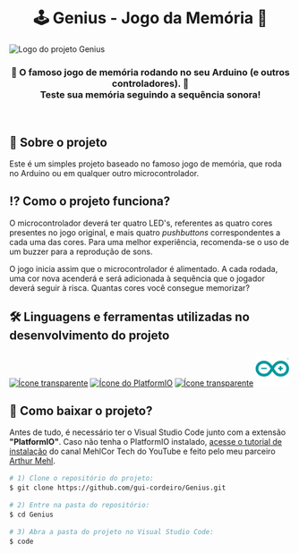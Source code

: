 

<h1 align="center">🕹️ Genius - Jogo da Memória 🧠</h1>
<img src="https://github.com/gui-cordeiro/Genius/assets/83349463/a500d03e-9269-4b86-a7f8-bfee74c54520" alt="Logo do projeto Genius"/>
<h3 align="center">🧩 O famoso jogo de memória rodando no seu Arduino (e outros controladores). 🧩<br> Teste sua memória seguindo a sequência sonora!</h3>
<br>

## 📕 Sobre o projeto
Este é um simples projeto baseado no famoso jogo de memória, que roda no Arduino ou em qualquer outro microcontrolador.

## ⁉️ Como o projeto funciona?
O microcontrolador deverá ter quatro LED's, referentes as quatro cores presentes no jogo original, e mais quatro *pushbuttons* correspondentes a cada uma das cores. Para uma melhor experiência, recomenda-se o uso de um buzzer para a reprodução de sons.

O jogo inicia assim que o microcontrolador é alimentado. A cada rodada, uma cor nova acenderá e será adicionada à sequência que o jogador deverá seguir à risca. Quantas cores você consegue memorizar?

## 🛠️ Linguagens e ferramentas utilizadas no desenvolvimento do projeto
<a href="#"><img alt="Ícone transparente" width="10em" height="20em" src="https://user-images.githubusercontent.com/83349463/151667763-eed1f9e2-ff23-462e-be41-a6046ad8434a.png"/></a>
<a href="https://platformio.org/"><img alt="Ícone do PlatformIO" width="60em" src="https://github.com/gui-cordeiro/ProjetoCafe-IoT/assets/83349463/0bc1ed91-5989-49aa-8849-cb53f44925a5"/></a>
<a href="#"><img alt="Ícone transparente" width="10em" height="20em" src="https://user-images.githubusercontent.com/83349463/151667763-eed1f9e2-ff23-462e-be41-a6046ad8434a.png"/></a>
<a href="https://www.arduino.cc/reference/pt/"><img alt="Ícone do Arduino" width="60em" src="https://github.com/devicons/devicon/blob/master/icons/arduino/arduino-original.svg"/></a>

## 🤝 Como baixar o projeto?
Antes de tudo, é necessário ter o Visual Studio Code junto com a extensão **"PlatformIO"**. Caso não tenha o PlatformIO instalado, [acesse o tutorial de instalação](https://youtu.be/OwJOfN30NuQ) do canal MehlCor Tech do YouTube e feito pelo meu parceiro [Arthur Mehl](https://github.com/artmehl).
````bash
# 1) Clone o repositório do projeto:
$ git clone https://github.com/gui-cordeiro/Genius.git
````

````bash
# 2) Entre na pasta do repositório:
$ cd Genius
````

````bash
# 3) Abra a pasta do projeto no Visual Studio Code:
$ code
````
